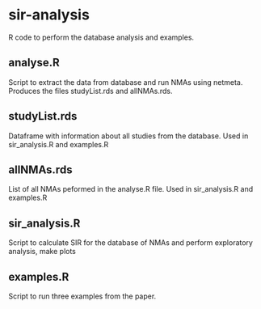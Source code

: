 # sir-analysis

R code to perform the database analysis and examples.

## analyse.R

Script to extract the data from database and run NMAs using netmeta. Produces the files studyList.rds and allNMAs.rds.

## studyList.rds

Dataframe with information about all studies from the database. Used in sir_analysis.R and examples.R

## allNMAs.rds

List of all NMAs peformed in the analyse.R file. Used in sir_analysis.R and examples.R

## sir_analysis.R

Script to calculate SIR for the database of NMAs and perform exploratory analysis, make plots

## examples.R

Script to run three examples from the paper.
